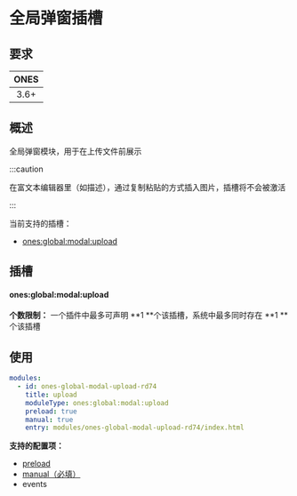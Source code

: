 # 全局弹窗插槽

## 要求

| **ONES** |
| :------: |
|   3.6+   |

## 概述

全局弹窗模块，用于在上传文件前展示

:::caution

在富文本编辑器里（如描述），通过复制粘贴的方式插入图片，插槽将不会被激活

:::

当前支持的插槽：

- [ones:global:modal:upload](#onesglobalmodalupload)

## 插槽

#### ones:global:modal:upload

**个数限制：** 一个插件中最多可声明 **1 **个该插槽，系统中最多同时存在 **1 **个该插槽

## 使用

```yaml
modules:
  - id: ones-global-modal-upload-rd74
    title: upload
    moduleType: ones:global:modal:upload
    preload: true
    manual: true
    entry: modules/ones-global-modal-upload-rd74/index.html
```

**支持的配置项：**

- [preload](../../../reference/config/plugin.md#preload)
- [manual（必填）](../../../reference/config/plugin.md#manual)
- events
